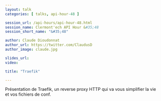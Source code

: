 ```yaml
---
layout: talk
categories: [ talks, api-hour-48 ]

session_url: /api-hours/api-hour-48.html
session_name: Clermont'ech API Hour &#35;48
session_short_name: "&#35;48"

author: Claude Dioudonnat
author_url: https://twitter.com/ClaudusD
author_image: claude.jpg

slides_url:
video:

title: "Traefik"

---
```


Présentation de Traefik, un reverse proxy HTTP qui va vous simplifier la vie et vos fichiers de conf.
